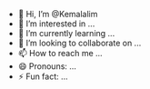 - 👋 Hi, I’m @Kemalalim
- 👀 I’m interested in ...
- 🌱 I’m currently learning ...
- 💞️ I’m looking to collaborate on ...
- 📫 How to reach me ...
- 😄 Pronouns: ...
- ⚡ Fun fact: ...

<!---
Kemalalim/Kemalalim is a ✨ special ✨ repository because its `README.md` (this file) appears on your GitHub profile.
You can click the Preview link to take a look at your changes.
--->
